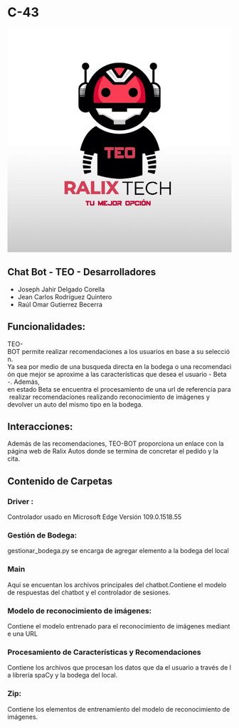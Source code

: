 # C-43

![TEO-BOT](/logos/teo.jpg)
## Chat Bot - TEO - Desarrolladores
* Joseph Jahir Delgado Corella 
* Jean Carlos Rodríguez Quintero
* Raúl Omar Gutierrez Becerra

 
## Funcionalidades: 

TEO-BOT permite realizar recomendaciones a los usuarios en base a su selección. 
Ya sea por medio de una busqueda directa en la bodega o una recomendación que mejor se aproxime a las características que desea el usuario - Beta -. 
Además, en estado Beta se encuentra el procesamiento de una url de referencia para realizar recomendaciones realizando reconocimiento de imágenes y devolver un auto del mismo tipo en la bodega.

## Interacciones: 
Además de las recomendaciones, TEO-BOT proporciona un enlace con la página web de Ralix Autos donde se termina de concretar el pedido y la cita. 

## Contenido de Carpetas 

### Driver :
Controlador usado en Microsoft Edge Versión 109.0.1518.55 

### Gestión de Bodega:
gestionar_bodega.py se encarga de agregar elemento a la bodega del local 

### Main 
Aquí se encuentan los archivos principales del chatbot.Contiene el modelo de respuestas del chatbot y el controlador de sesiones. 

### Modelo de reconocimiento de imágenes:
Contiene el modelo entrenado para el reconocimiento de imágenes mediante una URL 

### Procesamiento de Características y Recomendaciones 
Contiene los archivos que procesan los datos que da el usuario a través de la librería spaCy y la bodega del local. 

### Zip: 
Contiene los elementos de entrenamiento del modelo de reconocimiento de imágenes.